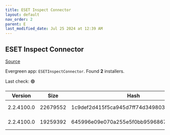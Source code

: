 ```yaml
---
title: ESET Inspect Connector
layout: default
nav_order: 2
parent: E
last_modified_date: Jul 25 2024 at 12:39 AM
---
```


## ESET Inspect Connector

[Source](https://www.eset.com/int/business/download/inspect/)

Evergreen app: `ESETInspectConnector`. Found **2** installers.

Last check: 🟢

| Version    | Size     | Hash                                     | Language | Architecture | Type | URI                                                                                                                                                                                                        |
| ---------- | -------- | ---------------------------------------- | -------- | ------------ | ---- | ---------------------------------------------------------------------------------------------------------------------------------------------------------------------------------------------------------- |
| 2.2.4100.0 | 22679552 | 1c9def2d415f5ca945d7ff74d3498030df662f22 | en_US    | x64          | msi  | [https://repository.eset.com/v1/com/eset/apps/business/eei/agent/v2/2.2.4100.0/ei_connector_nt64.msi](https://repository.eset.com/v1/com/eset/apps/business/eei/agent/v2/2.2.4100.0/ei_connector_nt64.msi) |
| 2.2.4100.0 | 19259392 | 645996e09e070a255e5f0bb9596867d4e8fecbda | en_US    | x86          | msi  | [https://repository.eset.com/v1/com/eset/apps/business/eei/agent/v2/2.2.4100.0/ei_connector_nt32.msi](https://repository.eset.com/v1/com/eset/apps/business/eei/agent/v2/2.2.4100.0/ei_connector_nt32.msi) |
